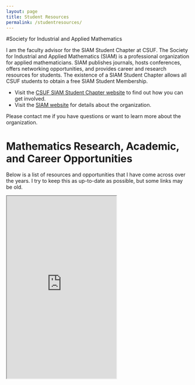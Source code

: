 ```yaml
---
layout: page
title: Student Resources
permalink: /studentresources/
---
```


#Society for Industrial and Applied Mathematics

I am the faculty advisor for the SIAM Student Chapter at CSUF. The Society for Industrial and Applied Mathematics (SIAM) is a professional organization for applied mathematicians. SIAM publishes journals, hosts conferences, offers networking opportunities, and provides career and research resources for students. The existence of a SIAM Student Chapter allows all CSUF students to obtain a free SIAM Student Membership.
- Visit the [CSUF SIAM Student Chapter website](https://sites.google.com/fullerton.edu/csufsiamstudentchapter/home) to find out how you can get involved.
- Visit the [SIAM website](https://www.siam.org/) for details about the organization.

Please contact me if you have questions or want to learn more about the organization.

# Mathematics Research, Academic, and Career Opportunities

Below is a list of resources and opportunities that I have come across over the years. I try to keep this as up-to-date as possible, but some links may be old.
<p><iframe src="https://docs.google.com/document/d/e/2PACX-1vRj_8ycAPxBt8ACn29hb61LxDBSE7ajaEqI1F3XXVFB3MT8JeGc-WI2y-lFfGPe2M_F06Ogoueh6u_g/pub?embedded=true" height="500"></iframe></p>
